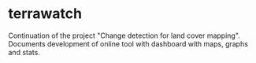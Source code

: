 # terrawatch
Continuation of the project "Change detection for land cover mapping". Documents development of online tool with dashboard with maps, graphs and stats.
